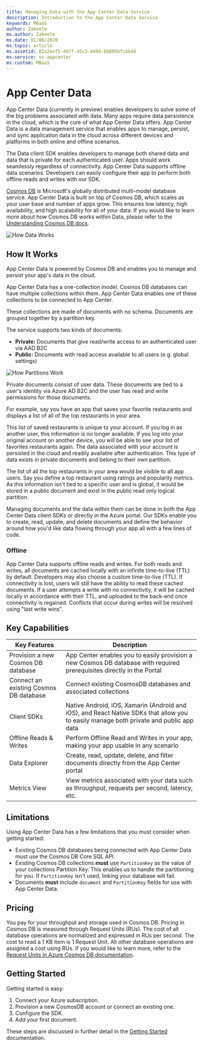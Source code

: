 ```yaml
---
title: Managing Data with the App Center Data Service
description: Introduction to the App Center Data Service
keywords: MBaaS
author: Zakeelm
ms.author: Zakeelm
ms.date: 01/08/2020
ms.topic: article
ms.assetid: 82a2eef5-497f-45c3-849d-6b005bfcbb48
ms.service: vs-appcenter
ms.custom: MBaaS
---
```


# App Center Data

App Center Data (currently in preview) enables developers to solve some of the big problems associated with data. Many apps require data persistence in the cloud, which is the core of what App Center Data offers. App Center Data is a data management service that enables apps to manage, persist, and sync application data in the cloud across different devices and platforms in both online and offline scenarios.

The Data client SDK enables developers to manage both shared data and data that is private for each authenticated user. Apps should work seamlessly regardless of connectivity.  App Center Data supports offline data scenarios. Developers can easily configure their app to perform both offline reads and writes with our SDK.

[Cosmos DB](https://azure.microsoft.com/free/cosmos-db) is Microsoft's globally distributed multi-model database service. App Center Data is built on top of Cosmos DB, which scales as your user base and number of apps grow. This ensures low latency, high availability, and high scalability for all of your data. If you would like to learn more about how Cosmos DB works within Data, please refer to the [Understanding Cosmos DB docs](~/data/understanding-cosmos-db.md).

![How Data Works](~/data/images/data-architecture.png)

## How It Works

App Center Data is powered by Cosmos DB and enables you to manage and persist your app's data in the cloud.

App Center Data has a one-collection model. Cosmos DB databases can have multiple collections within them. App Center Data enables one of these collections to be connected to App Center.

These collections are made of documents with no schema. Documents are grouped together by a partition key.

The service supports two kinds of documents:

* **Private:** Documents that give read/write access to an authenticated user via AAD B2C
* **Public:** Documents with read access available to all users (e.g. global settings)

![How Partitions Work](~/data/images/data-partitions.png)

Private documents consist of user data. These documents are tied to a user's identity via Azure AD B2C and the user has read and write permissions for those documents.

For example, say you have an app that saves your favorite restaurants and displays a list of all of the top restaurants in your area.  

This list of saved restaurants is unique to your account. If you log in as another user, this information is no longer available. If you log into your original account on another device, you will be able to see your list of favorites restaurants again. The data associated with your account is persisted in the cloud and readily available after authentication. This type of data exists in private documents and belong to their own partition.

The list of all the top restaurants in your area would be visible to all app users. Say you define a top restaurant using ratings and popularity metrics. As this information isn't tied to a specific user and is global, it would be stored in a public document and exist in the public read only logical partition.

Managing documents and the data within them can be done in both the App Center Data client SDKs or directly in the Azure portal. Our SDKs enable you to create, read, update, and delete documents and define the behavior around how you'd like data flowing through your app all with a few lines of code.

### Offline

App Center Data supports offline reads and writes. For both reads and writes, all documents are cached locally with an infinite time-to-live (TTL) by default. Developers may also choose a custom time-to-live (TTL). If connectivity is lost, users will still have the ability to read these cached documents. If a user attempts a write with no connectivity, it will be cached locally in accordance with their TTL, and uploaded to the back-end once connectivity is regained. Conflicts that occur during writes will be resolved using "last write wins".

## Key Capabilities  

| Key Features                           | Description |
| -------------------------------------- | ----------- |
| Provision a new Cosmos DB database     | App Center enables you to easily provision a new Cosmos DB database with required prerequisites directly in the Portal |
| Connect an existing Cosmos DB database | Connect existing CosmosDB databases and associated collections  |
| Client SDKs                            | Native Android, iOS, Xamarin (Android and iOS), and React Native SDKs that allow you to easily manage both private and public app data |
| Offline Reads & Writes                 | Perform Offline Read and Writes in your app, making your app usable in any scenario | 
| Data Explorer                          | Create, read, update, delete, and filter documents directly from the App Center portal |
| Metrics View                           | View metrics associated with your data such as throughput, requests per second, latency, etc.   |

## Limitations

Using App Center Data has a few limitations that you must consider when getting started:

* Existing Cosmos DB databases being connected with App Center Data must use the Cosmos DB Core SQL API.
* Existing Cosmos DB collections **must** use `PartitionKey` as the value of your collections Partition Key. This enables us to handle the partitioning for you. If `PartitionKey` isn't used, linking your database will fail.
* Documents **must** include `document` and `PartitionKey` fields for use with App Center Data.

## Pricing

You pay for your throughput and storage used in Cosmos DB. Pricing in Cosmos DB is measured through Request Units (RUs). The cost of all database operations are normalized and expressed in RUs per second. The cost to read a 1 KB item is 1 Request Unit. All other database operations are assigned a cost using RUs. If you would like to learn more, refer to the [Request Units in Azure Cosmos DB documentation](https://docs.microsoft.com/azure/cosmos-db/request-units).

## Getting Started

Getting started is easy:

1. Connect your Azure subscription.
2. Provision a new CosmosDB account or connect an existing one.
3. Configure the SDK.
4. Add your first document.

These steps are discussed in further detail in the [Getting Started](~/data/getting-started.md) documentation.
